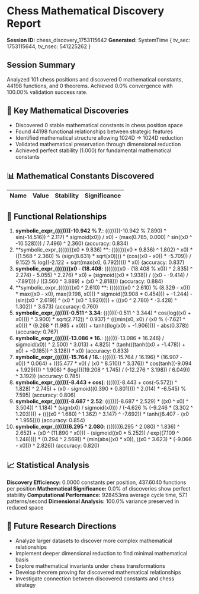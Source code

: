 # Chess Mathematical Discovery Report
**Session ID:** chess_discovery_1753115642
**Generated:** SystemTime { tv_sec: 1753115644, tv_nsec: 541225262 }

## Session Summary
Analyzed 101 chess positions and discovered 0 mathematical constants, 44198 functions, and 0 theorems. Achieved 0.0% convergence with 100.00% validation success rate.

## 🎯 Key Mathematical Discoveries
- Discovered 0 stable mathematical constants in chess position space
- Found 44198 functional relationships between strategic features
- Identified mathematical structure allowing 1024D → 1024D reduction
- Validated mathematical preservation through dimensional reduction
- Achieved perfect stability (1.000) for fundamental mathematical constants

## 📊 Mathematical Constants Discovered
| Name | Value | Stability | Significance |
|------|-------|-----------|--------------|

## 🔗 Functional Relationships
1. **symbolic_expr_((((((((-10.942 % 7.**: ((((((((-10.942 % 7.890) * sin(-14.516)) ^ 2.117) * sigmoid(x0)) / x0) - (max(0.785, 0.000) ^ sin((x0 ^ -10.528)))) / 7.496) ^ 2.360) (accuracy: 0.834)
2. **symbolic_expr_((((((((x0 * 9.836) **: ((((((((x0 * 9.836) ^ 1.802) ^ x0) * ((1.568 ^ 2.360) % (sign(8.631) * sqrt(x0)))) ^ (cos((x0 - x0)) * -5.709)) / 9.152) % log((-2.122 + sqrt(max(x0, 6.792))))) * x0) (accuracy: 0.837)
3. **symbolic_expr_((((((((x0 - (18.408**: ((((((((x0 - (18.408 % x0)) ^ 2.835) ^ 2.274) - 5.055) ^ 2.276) * x0) + (sigmoid((x0 * 1.938)) / ((x0 - -9.414) / -7.891))) / ((3.560 ^ 3.889) + (x0 ^ 2.818))) (accuracy: 0.884)
4. **symbolic_expr_((((((((x0 ^ 2.610) **: ((((((((x0 ^ 2.610) % (8.329 - x0)) * max((x0 - x0), max(9.198, x0))) * sigmoid((9.908 * 0.454))) + -1.244) - (sin((x0 ^ 2.619)) ^ (x0 * (x0 ^ 1.920)))) + (((x0 ^ 2.780) * -3.428) ^ 1.302)) ^ 3.673) (accuracy: 0.760)
5. **symbolic_expr_(((((((-0.511 ^ 3.34**: (((((((-0.511 ^ 3.344) * cos(log((x0 + x0)))) ^ 3.900) * sqrt(2.712)) ^ 0.937) ^ (((min(x0, x0) / (x0 % (-7.621 ^ x0))) * (9.268 * (1.985 + x0))) + tanh((log(x0) + -1.906)))) - abs(0.378)) (accuracy: 0.767)
6. **symbolic_expr_(((((((-13.086 * 16.**: (((((((-13.086 * 16.246) / sigmoid(x0)) ^ 2.500) ^ 3.013) + 4.825) * (tanh(((tanh((x0 + -1.478)) + x0) + -0.185)) ^ 3.128)) * x0) (accuracy: 0.833)
7. **symbolic_expr_(((((((-15.764 / 16.**: (((((((-15.764 / 16.196) * (16.907 - x0)) * 0.064) + (((5.477 * x0) / (x0 ^ 8.510)) ^ 3.376)) * cos(tanh((-9.094 + 1.929)))) ^ 1.908) * (log((((19.208 ^ 1.745) / (-12.276 ^ 3.198)) / 6.049)) ^ 3.192)) (accuracy: 0.785)
8. **symbolic_expr_(((((((-8.443 + cos(**: (((((((-8.443 + cos(-5.572)) ^ 1.828) ^ 2.745) + (x0 - sigmoid((0.390 * 0.801)))) ^ 2.014) * -6.545) % 7.595) (accuracy: 0.806)
9. **symbolic_expr_(((((((-8.687 ^ 2.52**: (((((((-8.687 ^ 2.529) * ((x0 ^ x0) ^ 3.504)) ^ 1.184) * (sign(x0) / sigmoid(x0))) / (-4.626 % (-9.246 * (3.302 ^ 1.203)))) + ((((x0 ^ 1.680) ^ 1.362) ^ 3.147) ^ -7.692)) * tanh((6.407 - (x0 * 1.955)))) (accuracy: 0.854)
10. **symbolic_expr_(((((((6.295 ^ 2.080**: (((((((6.295 ^ 2.080) ^ 1.836) ^ 2.652) + (x0 ^ (11.890 ^ x0))) - (sigmoid((x0 * 5.252)) / exp((7.109 ^ 1.248)))) * (0.294 ^ 2.569)) * (min(abs((x0 * x0)), ((x0 ^ 3.623) * (-9.066 - x0))) ^ 2.826)) (accuracy: 0.820)

## 📈 Statistical Analysis
**Discovery Efficiency:** 0.0000 constants per position, 437.6040 functions per position
**Mathematical Significance:** 0.0% of discoveries show perfect stability
**Computational Performance:** 928453ms average cycle time, 57.1 patterns/second
**Dimensional Analysis:** 100.0% variance preserved in reduced space

## 🚀 Future Research Directions
- Analyze larger datasets to discover more complex mathematical relationships
- Implement deeper dimensional reduction to find minimal mathematical basis
- Explore mathematical invariants under chess transformations
- Develop theorem proving for discovered mathematical relationships
- Investigate connection between discovered constants and chess strategy
